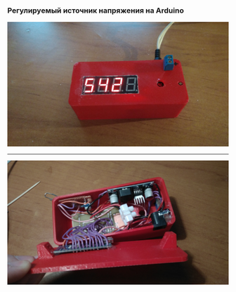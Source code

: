 
### Регулируемый источник напряжения на Arduino

![voltage-source-1](voltage-source-1.JPG "Рисунок 1")
***
![voltage-source-2](voltage-source-2.JPG "Рисунок 2")